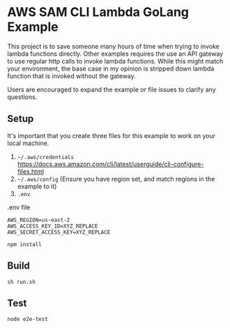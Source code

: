 # AWS SAM CLI Lambda GoLang Example
This project is to save someone many hours of time when trying to invoke lambda functions directly. Other examples requires the use an API gateway to use regular http calls to invoke lambda functions. While this might match your environment, the base case in my opinion is stripped down lambda function that is invoked without the gateway.

Users are encouraged to expand the example or file issues to clarify any questions.

## Setup
It's important that you create three files for this example to work on your local machine.

1. `~/.aws/credentials`  https://docs.aws.amazon.com/cli/latest/userguide/cli-configure-files.html
2. `~/.aws/config`  (Ensure you have region set, and match regions in the example to it)
3. `.env`

.env file
```
AWS_REGION=us-east-2
AWS_ACCESS_KEY_ID=XYZ_REPLACE
AWS_SECRET_ACCESS_KEY=XYZ_REPLACE
```

```
npm install
```

## Build
```
sh run.sh
```

## Test
```
node e2e-test
```
